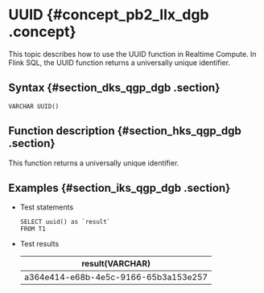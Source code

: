 # UUID {#concept_pb2_llx_dgb .concept}

This topic describes how to use the UUID function in Realtime Compute. In Flink SQL, the UUID function returns a universally unique identifier.

## Syntax {#section_dks_qgp_dgb .section}

```
VARCHAR UUID()
```

## Function description {#section_hks_qgp_dgb .section}

This function returns a universally unique identifier.

## Examples {#section_iks_qgp_dgb .section}

-   Test statements

    ```language-sql
    SELECT uuid() as `result`
    FROM T1
    ```

-   Test results

    |result\(VARCHAR\)|
    |-----------------|
    |a364e414-e68b-4e5c-9166-65b3a153e257|


